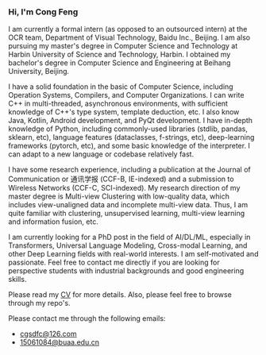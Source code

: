 ### Hi, I'm Cong Feng

I am currently a formal intern (as opposed to an outsourced intern) at the OCR team, Department of Visual Technology, Baidu Inc., Beijing. I am also pursuing my master's degree in Computer Science and Technology at Harbin University of Science and Technology, Harbin. I obtained my bachelor's degree in Computer Science and Engineering at Beihang University, Beijing.

I have a solid foundation in the basic of Computer Science, including Operation Systems, Compilers, and Computer Organizations. I can write C++ in multi-threaded, asynchronous environments, with sufficient knowledge of C++'s type system, template deduction, etc. I also know Java, Kotlin, Android development, and PyQt development. I have in-depth knowledge of Python, including commonly-used libraries (stdlib, pandas, sklearn, etc), language features (dataclasses, f-strings, etc), deep-learning frameworks (pytorch, etc), and some basic knowledge of the interpreter. I can adapt to a new language or codebase relatively fast.

I have some research experience, including a publication at the Journal of Communication or 通讯学报 (CCF-B, IE-indexed) and a submission to Wireless Networks (CCF-C, SCI-indexed). My research direction of my master degree is Multi-view Clustering with low-quality data, which includes view-unaligned data and incomplete multi-view data. Thus, I am quite familiar with clustering, unsupervised learning, multi-view learning and information fusion, etc.

I am currently looking for a PhD post in the field of AI/DL/ML, especially in Transformers, Universal Language Modeling, Cross-modal Learning, and other Deep Learning fields with real-world interests. I am self-motivated and passionate. Feel free to contact me directly if you are looking for perspective students with industrial backgrounds and good engineering skills.

Please read my [CV](./CV-Cong-Feng.pdf) for more details. Also, please feel free to browse through my repo's.

Please contact me through the following emails:

- cgsdfc@126.com
- 15061084@buaa.edu.cn
